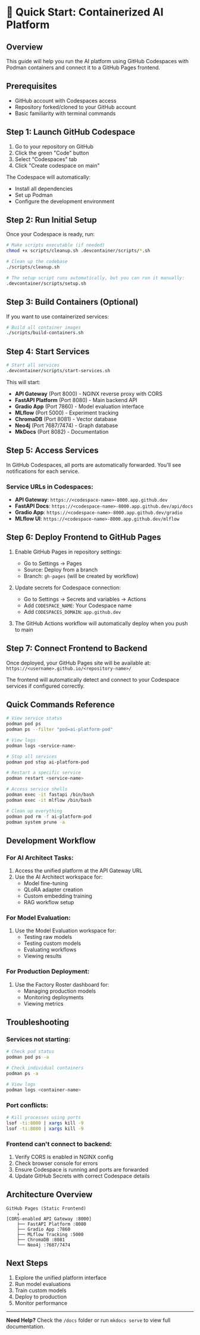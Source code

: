 # 🚀 Quick Start: Containerized AI Platform

## **Overview**

This guide will help you run the AI platform using GitHub Codespaces with Podman containers and connect it to a GitHub Pages frontend.

## **Prerequisites**

- GitHub account with Codespaces access
- Repository forked/cloned to your GitHub account
- Basic familiarity with terminal commands

## **Step 1: Launch GitHub Codespace**

1. Go to your repository on GitHub
2. Click the green "Code" button
3. Select "Codespaces" tab
4. Click "Create codespace on main"

The Codespace will automatically:
- Install all dependencies
- Set up Podman
- Configure the development environment

## **Step 2: Run Initial Setup**

Once your Codespace is ready, run:

```bash
# Make scripts executable (if needed)
chmod +x scripts/cleanup.sh .devcontainer/scripts/*.sh

# Clean up the codebase
./scripts/cleanup.sh

# The setup script runs automatically, but you can run it manually:
.devcontainer/scripts/setup.sh
```

## **Step 3: Build Containers (Optional)**

If you want to use containerized services:

```bash
# Build all container images
./scripts/build-containers.sh
```

## **Step 4: Start Services**

```bash
# Start all services
.devcontainer/scripts/start-services.sh
```

This will start:
- **API Gateway** (Port 8000) - NGINX reverse proxy with CORS
- **FastAPI Platform** (Port 8080) - Main backend API
- **Gradio App** (Port 7860) - Model evaluation interface
- **MLflow** (Port 5000) - Experiment tracking
- **ChromaDB** (Port 8081) - Vector database
- **Neo4j** (Port 7687/7474) - Graph database
- **MkDocs** (Port 8082) - Documentation

## **Step 5: Access Services**

In GitHub Codespaces, all ports are automatically forwarded. You'll see notifications for each service.

### Service URLs in Codespaces:
- **API Gateway**: `https://<codespace-name>-8000.app.github.dev`
- **FastAPI Docs**: `https://<codespace-name>-8000.app.github.dev/api/docs`
- **Gradio App**: `https://<codespace-name>-8000.app.github.dev/gradio`
- **MLflow UI**: `https://<codespace-name>-8000.app.github.dev/mlflow`

## **Step 6: Deploy Frontend to GitHub Pages**

1. Enable GitHub Pages in repository settings:
   - Go to Settings → Pages
   - Source: Deploy from a branch
   - Branch: `gh-pages` (will be created by workflow)

2. Update secrets for Codespace connection:
   - Go to Settings → Secrets and variables → Actions
   - Add `CODESPACE_NAME`: Your Codespace name
   - Add `CODESPACES_DOMAIN`: `app.github.dev`

3. The GitHub Actions workflow will automatically deploy when you push to main

## **Step 7: Connect Frontend to Backend**

Once deployed, your GitHub Pages site will be available at:
`https://<username>.github.io/<repository-name>/`

The frontend will automatically detect and connect to your Codespace services if configured correctly.

## **Quick Commands Reference**

```bash
# View service status
podman pod ps
podman ps --filter "pod=ai-platform-pod"

# View logs
podman logs <service-name>

# Stop all services
podman pod stop ai-platform-pod

# Restart a specific service
podman restart <service-name>

# Access service shells
podman exec -it fastapi /bin/bash
podman exec -it mlflow /bin/bash

# Clean up everything
podman pod rm -f ai-platform-pod
podman system prune -a
```

## **Development Workflow**

### For AI Architect Tasks:
1. Access the unified platform at the API Gateway URL
2. Use the AI Architect workspace for:
   - Model fine-tuning
   - QLoRA adapter creation
   - Custom embedding training
   - RAG workflow setup

### For Model Evaluation:
1. Use the Model Evaluation workspace for:
   - Testing raw models
   - Testing custom models
   - Evaluating workflows
   - Viewing results

### For Production Deployment:
1. Use the Factory Roster dashboard for:
   - Managing production models
   - Monitoring deployments
   - Viewing metrics

## **Troubleshooting**

### Services not starting:
```bash
# Check pod status
podman pod ps -a

# Check individual containers
podman ps -a

# View logs
podman logs <container-name>
```

### Port conflicts:
```bash
# Kill processes using ports
lsof -ti:8000 | xargs kill -9
lsof -ti:8080 | xargs kill -9
```

### Frontend can't connect to backend:
1. Verify CORS is enabled in NGINX config
2. Check browser console for errors
3. Ensure Codespace is running and ports are forwarded
4. Update GitHub Secrets with correct Codespace details

## **Architecture Overview**

```
GitHub Pages (Static Frontend)
    ↓
[CORS-enabled API Gateway :8000]
    ├── FastAPI Platform :8080
    ├── Gradio App :7860
    ├── MLflow Tracking :5000
    ├── ChromaDB :8081
    └── Neo4j :7687/7474
```

## **Next Steps**

1. Explore the unified platform interface
2. Run model evaluations
3. Train custom models
4. Deploy to production
5. Monitor performance

---

**Need Help?** Check the `/docs` folder or run `mkdocs serve` to view full documentation.